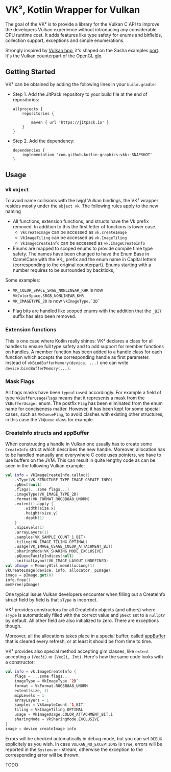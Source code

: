 # VK², Kotlin Wrapper for Vulkan


The goal of the VK² is to provide a library for the Vulkan C API to improve the developers Vulkan experience without introducing 
any considerable CPU runtime cost. It adds features like type safety for enums and bitfields, collection support, exceptions and simple enumerations.

Strongly inspired by [Vulkan hpp](https://github.com/KhronosGroup/Vulkan-Hpp), it's shaped on the Sasha examples [port](https://github.com/java-opengl-labs/Vulkan). It's the Vulkan counterpart of the OpenGL [gln](https://github.com/kotlin-graphics/gln/).

## Getting Started

VK² can be obtained by adding the following lines in your `build.gradle`:

- Step 1. Add the JitPack repository to your build file at the end of repositories:

      allprojects {
          repositories {
              ...
              maven { url 'https://jitpack.io' }
          }
      }

- Step 2. Add the dependency:

	  dependencies {
	      implementation 'com.github.kotlin-graphics:vkk:-SNAPSHOT'
	  }

## Usage

### vk `object`

To avoid name collisions with the lwjgl Vulkan bindings, the VK² wrapper resides mostly under the `object vk`. The following rules apply to the new naming

* All functions, extension functions, and structs have the Vk prefix removed. In addition to this the first letter of functions is lower case.
  * `VkCreateImage` can be accessed as `vk.createImage`
  * `VkImageTiling` can be accessed as `vk.ImageTiling`
  * `VkImageCreateInfo` can be accessed as `vk.ImageCreateInfo`
* Enums are mapped to scoped enums to provide compile time type safety. The names have been changed to have the Enum Base in CamelCase with the VK_ prefix and the enum name in Capital letters (corresponding to the original counterpart). Enums starting with a number requires to be surrounded by backticks, `` ` ``

Some examples:
  - `VK_COLOR_SPACE_SRGB_NONLINEAR_KHR` is now `VkColorSpace.SRGB_NONLINEAR_KHR`
  - `VK_IMAGETYPE_2D` is now ``VkImageType.`2D` ``

* Flag bits are handled like scoped enums with the addition that the `_BIT` suffix has also been removed.

### Extension functions

This is one case where Kotlin really shines: VK² declares a class for all handles to ensure full type safety and to add support for member functions on handles. A member function has been added to a handle class for each function which accepts the corresponding handle as first parameter. Instead of `vkBindBufferMemory(device, ...)` one can write `device.bindBufferMemory(...)`.

### Mask Flags

All flags masks have been `typealias`ed accordingly. For example a field of type `VkBufferUsageFlags` means that it represents a mask from the `VkBufferUsage.` enum.
The postfix `Flag` has been eliminated from the enum name for conciseness matter. However, it has been kept for some special cases, such as `VkQueueFlag`, to avoid clashes with existing other structures, in this case the `VkQueue` class for example.

### CreateInfo structs and appBuffer

When constructing a handle in Vulkan one usually has to create some `CreateInfo` struct which describes the new handle. Moreover, allocation has to be handled manually and everywhere C code uses pointers, we have to use buffers on the JVM. 
This can result in quite lengthy code as can be seen in the following Vulkan example:

```kotlin
val info = VkImageCreateInfo.calloc()
    .sType(VK_STRUCTURE_TYPE_IMAGE_CREATE_INFO)
    .pNext(null)
    .flags(...some flags...)
    .imageType(VK_IMAGE_TYPE_2D)
    .format(VK_FORMAT_R8G8B8A8_UNORM)
    .extent().apply {
        .width(size.x)
        .height(size.y)
        .depth(1)
    }
    .mipLevels(1)
    .arrayLayers(1)
    .samples(VK_SAMPLE_COUNT_1_BIT)
    .tiling(VK_IMAGE_TILING_OPTIMAL)
    .usage(VK_IMAGE_USAGE_COLOR_ATTACHMENT_BIT)
    .sharingMode(VK_SHARING_MODE_EXCLUSIVE)
    .pQueueFamilyIndices(null)
    .initialLayout(VK_IMAGE_LAYOUT_UNDEFINED)
val pImage = MemoryUtil.memAllocLong(1)
vkCreateImage(device, info, allocator, pImage)
image = pImage.get(0)
info.free()
memFree(pImage)
```

One typical issue Vulkan developers encounter when filling out a CreateInfo struct field by field is that `sType` is incorrect.

VK² provides constructors for all CreateInfo objects (and others) where `sType` is automatically filled with the correct value and `pNext` set to a `nullptr` by default. All other field are also initialized to zero. There are exceptions though.

Moreover, all the allocations takes place in a special buffer, called [appBuffer](https://github.com/kotlin-graphics/appBuffer) that is cleared every refresh, or at least it should be from time to time.

VK² provides also special method accepting glm classes, like `extent` accepting a `(Vec3i)` or `(Vec2i, Int)`.
Here's how the same code looks with a constructor:

```kotlin
val info = vk.ImageCreateInfo {
    flags = ...some flags...
    imageType = VkImageType.`2D`
    format = VkFormat.R8G8B8A8_UNORM
    extent(size, 1)
    mipLevels = 1
    arrayLayers = 1
    samples = VkSampleCount.`1_BIT`
    tiling = VkImageTiling.OPTIMAL
    usage = VkImageUsage.COLOR_ATTACHMENT_BIT.i
    sharingMode = VkSharingMode.EXCLUSIVE
}
image = device createImage info
```

Errors will be checked automatically in debug mode, but you can set `DEBUG` explicitely as you wish.
In case `VULKAN_NO_EXCEPTIONS` is `true`, errors will be reported in the `System.err` stream, otherwise the exception to the corresponding error will be thrown.

TODO

